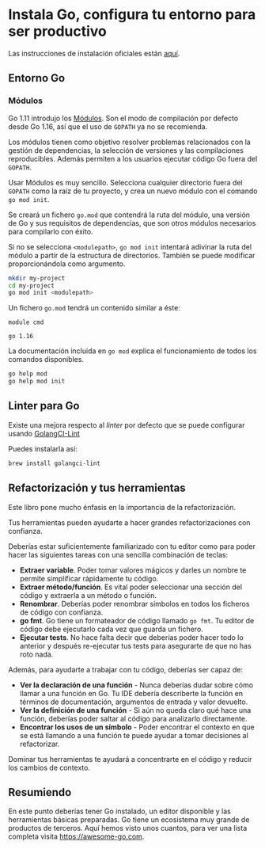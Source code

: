 # Instala Go, configura tu entorno para ser productivo

Las instrucciones de instalación oficiales están [aquí](https://golang.org/doc/install).

## Entorno Go

### Módulos

Go 1.11 introdujo los [Módulos](https://github.com/golang/go/wiki/Modules). Son el modo de compilación por defecto desde Go 1.16, así que el uso de `GOPATH` ya no se recomienda.

Los módulos tienen como objetivo resolver problemas relacionados con la gestión de dependencias, la selección de versiones y las compilaciones reproducibles. Además permiten a los usuarios ejecutar código Go fuera del `GOPATH`.

Usar Módulos es muy sencillo. Selecciona cualquier directorio fuera del `GOPATH` como la raíz de tu proyecto, y crea un nuevo módulo con el comando `go mod init`.

Se creará un fichero `go.mod` que contendrá la ruta del módulo, una versión de Go y sus requisitos de dependencias, que son otros módulos necesarios para compilarlo con éxito.

Si no se selecciona `<modulepath>`, `go mod init` intentará adivinar la ruta del módulo a partir de la estructura de directorios. También se puede modificar proporcionándola como argumento.

```sh
mkdir my-project
cd my-project
go mod init <modulepath>
```

Un fichero `go.mod` tendrá un contenido similar a éste:

```
module cmd

go 1.16

```

La documentación incluida en `go mod` explica el funcionamiento de todos los comandos disponibles.

```sh
go help mod
go help mod init
```

## Linter para Go

Existe una mejora respecto al *linter* por defecto que se puede configurar usando [GolangCI-Lint](https://golangci-lint.run)

Puedes instalarla así:

```sh
brew install golangci-lint
```

## Refactorización y tus herramientas

Este libro pone mucho énfasis en la importancia de la refactorización.

Tus herramientas pueden ayudarte a hacer grandes refactorizaciones con confianza.

Deberías estar suficientemente familiarizado con tu editor como para poder hacer las siguientes tareas con una sencilla combinación de teclas:


- **Extraer variable**. Poder tomar valores mágicos y darles un nombre te permite simplificar rápidamente tu código.
- **Extraer método/función**. Es vital poder seleccionar una sección del código y extraerla a un método o función.
- **Renombrar**. Deberías poder renombrar símbolos en todos los ficheros de código con confianza.
- **go fmt**. Go tiene un formateador de código llamado `go fmt`. Tu editor de código debe ejecutarlo cada vez que guarda un fichero.
- **Ejecutar tests**. No hace falta decir que deberías poder hacer todo lo anterior y después re-ejecutar tus tests para asegurarte de que no has roto nada.

Además, para ayudarte a trabajar con tu código, deberías ser capaz de:

- **Ver la declaración de una función** - Nunca deberías dudar sobre cómo llamar a una función en Go. Tu IDE debería describerte la función en términos de documentación, argumentos de entrada y valor devuelto.
- **Ver la definición de una función** - Si aún no queda claro qué hace una función, deberías poder saltar al código para analizarlo directamente.
- **Encontrar los usos de un símbolo** - Poder encontrar el contexto en que se está llamando a una función te puede ayudar a tomar decisiones al refactorizar.

Dominar tus herramientas te ayudará a concentrarte en el código y reducir los cambios de contexto.

## Resumiendo

En este punto deberías tener Go instalado, un editor disponible y las herramientas básicas preparadas. Go tiene un ecosistema muy grande de productos de terceros. Aquí hemos visto unos cuantos, para ver una lista completa visita https://awesome-go.com.